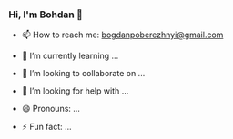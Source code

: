 ### Hi, I'm Bohdan 👋

- 📫 How to reach me: bogdanpoberezhnyi@gmail.com

- 🌱 I’m currently learning ...
- 👯 I’m looking to collaborate on ...
- 🤔 I’m looking for help with ...
- 😄 Pronouns: ...
- ⚡ Fun fact: ...
